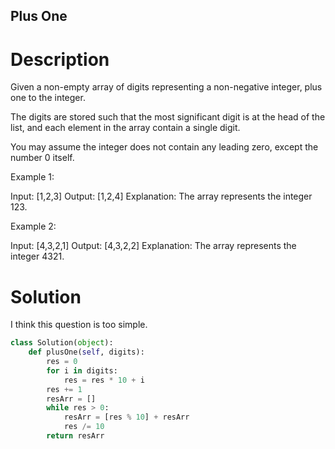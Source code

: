 Plus One
---

# Description

Given a non-empty array of digits representing a non-negative integer, plus one to the integer.

The digits are stored such that the most significant digit is at the head of the list, and each element in the array contain a single digit.

You may assume the integer does not contain any leading zero, except the number 0 itself.

Example 1:

Input: [1,2,3]
Output: [1,2,4]
Explanation: The array represents the integer 123.

Example 2:

Input: [4,3,2,1]
Output: [4,3,2,2]
Explanation: The array represents the integer 4321.

# Solution

I think this question is too simple.

``` python
class Solution(object):
    def plusOne(self, digits):
        res = 0
        for i in digits:
            res = res * 10 + i
        res += 1
        resArr = []
        while res > 0:
            resArr = [res % 10] + resArr
            res /= 10
        return resArr

```
